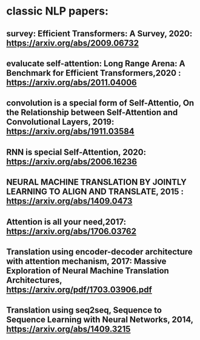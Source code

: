 # classic NLP papers:
## survey: Efficient Transformers: A Survey, 2020: https://arxiv.org/abs/2009.06732
## evalucate self-attention: Long Range Arena: A Benchmark for Efficient Transformers,2020 : https://arxiv.org/abs/2011.04006
## convolution is a special form of Self-Attentio, On the Relationship between Self-Attention and Convolutional Layers, 2019: https://arxiv.org/abs/1911.03584
## RNN is  special Self-Attention, 2020: https://arxiv.org/abs/2006.16236
## NEURAL MACHINE TRANSLATION BY JOINTLY LEARNING TO ALIGN AND TRANSLATE, 2015 : https://arxiv.org/abs/1409.0473
## Attention is all your need,2017: https://arxiv.org/abs/1706.03762 
## Translation using encoder-decoder architecture with attention mechanism, 2017: Massive Exploration of Neural Machine Translation Architectures, https://arxiv.org/pdf/1703.03906.pdf
## Translation using seq2seq, Sequence to Sequence Learning with Neural Networks, 2014, https://arxiv.org/abs/1409.3215
